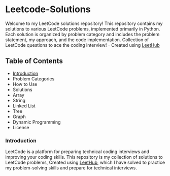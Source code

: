 # Leetcode-Solutions
Welcome to my LeetCode solutions repository! This repository contains my solutions to various LeetCode problems, implemented primarily in Python. Each solution is organized by problem category and includes the problem statement, my approach, and the code implementation.
Collection of LeetCode questions to ace the coding interview! - Created using [LeetHub](https://github.com/QasimWani/LeetHub)

## Table of Contents

- [Introduction](Introduction)
- Problem Categories
- How to Use
- Solutions
- Array
- String
- Linked List
- Tree
- Graph
- Dynamic Programming
- License

### Introduction

LeetCode is a platform for preparing technical coding interviews and improving your coding skills. This repository is my collection of solutions to LeetCode problems, Created using [LeetHub](https://github.com/QasimWani/LeetHub), which I have solved to practice my problem-solving skills and prepare for technical interviews.
